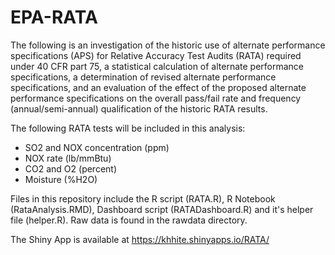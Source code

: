 # EPA-RATA
The following is an investigation of the historic use of alternate performance specifications (APS) for Relative Accuracy Test Audits (RATA) required under 40 CFR part 75, a statistical calculation of alternate performance specifications, a determination of revised alternate performance specifications, and an evaluation of the effect of the proposed alternate performance specifications on the overall pass/fail rate and frequency (annual/semi-annual) qualification of the historic RATA results.

The following RATA tests will be included in this analysis:

- SO2 and NOX concentration (ppm)
- NOX rate (lb/mmBtu)
- CO2 and O2 (percent)
- Moisture (%H2O)

Files in this repository include the R script (RATA.R), R Notebook (RataAnalysis.RMD), Dashboard script (RATADashboard.R) and it's helper file (helper.R). Raw data is found in the rawdata directory.


The Shiny App is available at https://khhite.shinyapps.io/RATA/
